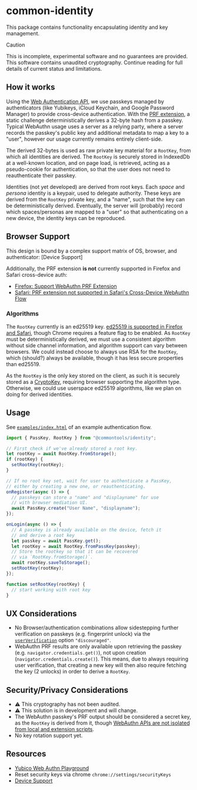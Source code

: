 # common-identity

This package contains functionality encapsulating identity and key management.

> [!CAUTION]
> This is incomplete, experimental software and no guarantees are provided.
> This software contains unaudited cryptography.
> Continue reading for full details of current status and limitations.

## How it works

Using the [Web Authentication API], we use passkeys managed by
authenticators (like Yubikeys, iCloud Keychain, and Google Password Manager) to provide cross-device
authentication. With the [PRF extension], a static challenge deterministically derives a 32-byte hash
from a passkey. Typical WebAuthn usage uses a server as a relying party, where a server records
the passkey's public key and additional metadata to map a key to a "user", however our usage currently
remains entirely client-side.

The derived 32-bytes is used as raw private key material for a `RootKey`, from which all identities are derived.
The `RootKey` is securely stored in IndexedDb at a well-known location, and on page load, is retrieved,
acting as a pseudo-cookie for authentication, so that the user does not need to reauthenticate their passkey.

Identities (not yet developed) are derived from root keys. Each *space* and *persona* identity is a keypair,
used to delegate authority. These keys are derived from the `RootKey` private key, and a "name", such that
the key can be deterministically derived. Eventually, the server will (probably) record which spaces/personas
are mapped to a "user" so that authenticating on a new device, the identity keys can be reproduced.

## Browser Support

This design is bound by a complex support matrix of OS, browser, and authenticator: [Device Support]

Additionally, the PRF extension **is not** currently supported in Firefox and Safari cross-device auth:

* [Firefox: Support WebAuthn PRF Extension](https://bugzilla.mozilla.org/show_bug.cgi?id=1863819)
* [Safari: PRF extension not supported in Safari's Cross-Device WebAuthn Flow](https://developer.apple.com/forums/thread/774112)

### Algorithms

The `RootKey` currently is an ed25519 key. [ed25519 is supported in Firefox and Safari](https://caniuse.com/mdn-api_subtlecrypto_sign_ed25519),
though Chrome requires a feature flag to be enabled. As `RootKey` must be deterministically derived, we must use a consistent
algorithm without side channel information, and algorithm support can vary between browsers.
We could instead choose to always use RSA for the `RootKey`, which (should?) always be available, though it has less
secure properties than ed25519.

As the `RootKey` is the only key stored on the client, as such it is securely stored as a [CryptoKey](https://developer.mozilla.org/en-US/docs/Web/API/CryptoKey), requiring browser supporting the algorithm type. Otherwise, we could use userspace ed25519 algorithms, like we plan on doing for derived identities.

## Usage

See [`examples/index.html`](/typescript/packages/common-identity/examples/index.html) of an example authentication flow.

```js
import { PassKey, RootKey } from "@commontools/identity";

// First check if we've already stored a root key.
let rootKey = await RootKey.fromStorage();
if (rootKey) {
  setRootKey(rootKey);
}

// If no root key set, wait for user to authenticate a PassKey,
// either by creating a new one, or reauthenticating.
onRegister(async () => {
  // passkeys can store a "name" and "displayname" for use
  // with browser mediation UI.
  await PassKey.create("User Name", "displayname");
});

onLogin(async () => {
  // A passkey is already available on the device, fetch it
  // and derive a root key
  let passkey = await PassKey.get();
  let rootKey = await RootKey.fromPassKey(passkey); 
  // Store the rootkey so that it can be recovered
  // via `RootKey.fromStorage()`. 
  await rootKey.saveToStorage();
  setRootKey(rootKey);
});

function setRootKey(rootKey) {
  // start working with root key
}
```

## UX Considerations

* No Browser/authentication combinations allow sidestepping further verification on passkeys (e.g. fingerprint unlock) via the [`userVerification`](https://developer.mozilla.org/en-US/docs/Web/API/PublicKeyCredentialCreationOptions#userverification) option `"discouraged"`. 
* WebAuthn PRF results are only available upon retrieving the passkey (e.g. `navigator.credentials.get()`), not upon creation (`navigator.credentials.create()`). This means, due to always requiring user verification, that creating a new key will then also require fetching the key (2 unlocks) in order to derive a `RootKey`.

## Security/Privacy Considerations

* :warning: This cryptography has not been audited.
* :warning: This solution is in development and will change.
* The WebAuthn passkey's PRF output should be considered a secret key, as the `RootKey` is derived from it, though [WebAuthn APIs are not isolated from local and extension scripts](https://levischuck.com/blog/2023-02-prf-webauthn#heading-conclusion).
* No key rotation support yet. 

## Resources

* [Yubico Web Authn Playground](https://demo.yubico.com/webauthn-developers)
* Reset security keys via chrome `chrome://settings/securityKeys`
* [Device Support](https://passkeys.dev/device-support/)

[Web Authentication API]: https://developer.mozilla.org/en-US/docs/Web/API/Web_Authentication_API
[PRF extension]: https://github.com/w3c/webauthn/wiki/Explainer:-PRF-extension